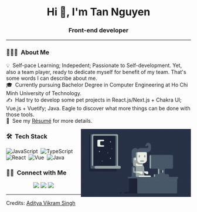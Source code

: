 <h1 align="center">Hi 👋, I'm Tan Nguyen</h1>
<h3 align="center">Front-end developer</h3>

<hr />

### 👨🏻‍💻 &nbsp;About Me

💡 &nbsp;Self-pace Learning; Indepedent; Passionate to Self-development. Yet, also a team player, ready to dedicate myself for benefit of my team. That's some words I can describe about me.\
🎓 &nbsp;Currently pursuing Bachelor Degree in Computer Engineering at Ho Chi Minh University of Technology.\
✍️ &nbsp;Had try to develop some pet projects in React.js/Next.js + Chakra UI; Vue.js + Vuetify; Java. Eagle to discover what more things can be done with those tools.\
📄 &nbsp;See my [Résumé](https://www.adityavsingh.com/resume.html) for more details.

<img alt="Night Coding" src="https://raw.githubusercontent.com/AVS1508/AVS1508/master/assets/Night-Coding.gif" align="right"/>

### 🛠 &nbsp;Tech Stack

![JavaScript](https://img.shields.io/badge/-JavaScript-05122A?style=flat&logo=javascript)&nbsp;
![TypeScript](https://img.shields.io/badge/TypeScript-007ACC?style=flat&logo=typescript&logoColor=white)&nbsp;
![React](https://img.shields.io/badge/-React-05122A?style=flat&logo=react)&nbsp;
![Vue](https://img.shields.io/badge/Vue.js-35495E?style=flat&logo=vue.js&logoColor=4FC08D)&nbsp;
![Java](https://img.shields.io/badge/-Java-05122A?style=flat&logo=Java&logoColor=FFA518)&nbsp;

<!-- ### ⚙️ &nbsp;GitHub Analytics

<p align="center">
<a href="https://github.com/AVS1508">
  <img height="180em" src="https://github-readme-stats-eight-theta.vercel.app/api?username=AVS1508&show_icons=true&theme=algolia&include_all_commits=true&count_private=true"/>
  <img height="180em" src="https://github-readme-stats-eight-theta.vercel.app/api/top-langs/?username=AVS1508&layout=compact&langs_count=8&theme=algolia"/>
</a>
</p> -->

### 🤝🏻 &nbsp;Connect with Me

<p align="center">
<a href="https://linkedin.com/in/tan-ng-nguyen"><img src="https://img.shields.io/badge/LinkedIn-0077B5?style=flat&logo=linkedin&logoColor=white"/></a>
<a href="mailto:tannguyen.cse19@gmail.com"><img src="https://img.shields.io/badge/Gmail-D14836?style=flat&logo=gmail&logoColor=white"/></a>
<a href="https://facebook.com/nntan0"><img src="https://img.shields.io/badge/Facebook-1877F2?style=flat&logo=facebook&logoColor=white"/></a>
</p>

-----
Credits: [Aditya Vikram Singh](https://github.com/AVS1508)
